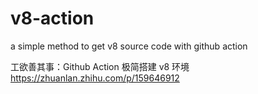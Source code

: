 # v8-action
a simple method to get v8 source code with github action

工欲善其事：Github Action 极简搭建 v8 环境
https://zhuanlan.zhihu.com/p/159646912


